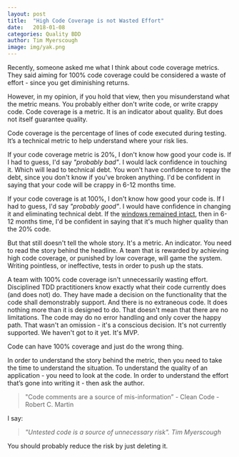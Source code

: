 ```yaml
---
layout: post
title:  "High Code Coverage is not Wasted Effort"
date:   2018-01-08
categories: Quality BDD
author: Tim Myerscough
image: img/yak.png
---
```

Recently, someone asked me what I think about code coverage metrics. They said aiming for 100% code coverage could be considered a waste of effort - since you get diminishing returns.

However, in my opinion, if you hold that view, then you misunderstand what the metric means. You probably either don't write code, or write crappy code. Code coverage is a metric. It is an indicator about quality. But does not itself guarantee quality.

Code coverage is the percentage of lines of code executed during testing. It’s a technical metric to help understand where your risk lies.

If your code coverage metric is 20%, I don't know how good your code is. If I had to guess, I'd say _"probably bad"_. I would lack confidence in touching it. Which will lead to technical debt. You won't have confidence to repay the debt, since you don't know if you've broken anything. I'd be confident in saying that your code will be crappy in 6-12 months time.

If your code coverage is at 100%, I don't know how good your code is. If I had to guess, I'd say _"probably good"_. I would have confidence in changing it and eliminating technical debt. If the [windows remained intact](https://blog.codinghorror.com/the-broken-window-theory/), then in 6-12 months time, I'd be confident in saying that it's much higher quality than the 20% code.

But that still doesn't tell the whole story. It's a metric. An indicator. You need to read the story behind the headline. A team that is rewarded by achieving high code coverage, or punished by low coverage, will game the system. Writing pointless, or ineffective, tests in order to push up the stats.

A team with 100% code coverage isn't unnecessarily wasting effort. Disciplined TDD practitioners know exactly what their code currently does (and does not) do. They have made a decision on the functionality that the code shall demonstrably support. And there is no extraneous code. It does nothing more than it is designed to do. That doesn't mean that there are no limitations. The code may do no error handling and only cover the happy path. That wasn't an omission - it's a conscious decision. It's not currently supported. We haven't got to it yet. It's MVP.

Code can have 100% coverage and just do the wrong thing.

In order to understand the story behind the metric, then you need to take the time to understand the situation. To understand the quality of an application - you need to look at the code. In order to understand the effort that’s gone into writing it - then ask the author.

> "Code comments are a source of mis-information” - Clean Code - Robert C. Martin

I say:
> _"Untested code is a source of unnecessary risk". Tim Myerscough_

You should probably reduce the risk by just deleting it.
